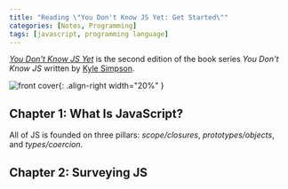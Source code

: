 ```yaml
---
title: "Reading \"You Don't Know JS Yet: Get Started\""
categories: [Notes, Programming]
tags: [javascript, programming language]
---
```


[*You Don't Know JS Yet*](https://github.com/getify/You-Dont-Know-JS) is the second edition of the book series *You Don't Know JS* written by [Kyle Simpson](https://github.com/getify).

![front cover](https://github.com/getify/You-Dont-Know-JS/raw/2nd-ed/get-started/images/cover.png){: .align-right width="20%" }

## Chapter 1: What Is JavaScript?

All of JS is founded on three pillars: *scope/closures*, *prototypes/objects*, and *types/coercion*.

## Chapter 2: Surveying JS
